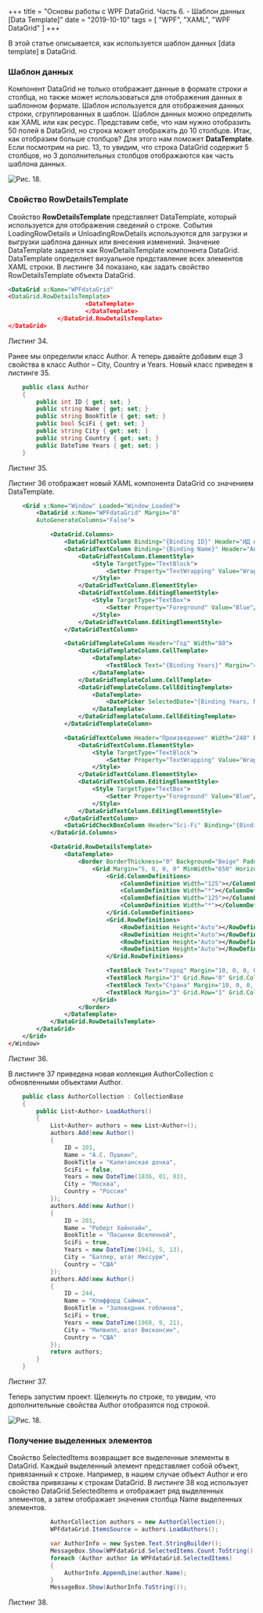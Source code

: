 +++
title = "Основы работы с WPF DataGrid. Часть 6. - Шаблон данных [Data Template]"
date = "2019-10-10"
tags = [
    "WPF",
    "XAML",
    "WPF DataGrid"
]
+++

В этой статье описывается, как используется шаблон данных [data template] в DataGrid.

<!--more-->

### Шаблон данных

Компонент DataGrid не только отображает данные в формате строки и столбца, но также может использоваться для отображения данных в шаблонном формате. Шаблон используется для отображения данных строки, сгруппированных в шаблон. Шаблон данных можно определить как XAML или как ресурс. Представим себе, что нам нужно отобразить 50 полей в DataGrid, но строка может отображать до 10 столбцов. Итак, как отобразим больше столбцов? Для этого нам поможет **DataTemplate**.
Если посмотрим на рис. 13, то увидим, что строка DataGrid содержит 5 столбцов, но 3 дополнительных столбцов отображаются как часть шаблона данных.

![Рис. 18.](https://i.postimg.cc/m2q57BZz/104.jpg)

### Свойство RowDetailsTemplate

Свойство **RowDetailsTemplate** представляет DataTemplate, который используется для отображения сведений о строке. События LoadingRowDetails и UnloadingRowDetails используются для загрузки и выгрузки шаблона данных или внесения изменений.
Значение DataTemplate задается как RowDetailsTemplate компонента DataGrid. DataTemplate определяет визуальное представление всех элементов XAML строки.
В листинге 34 показано, как задать свойство RowDetailsTemplate объекта DataGrid.
```xml
<DataGrid x:Name="WPFdataGrid"                  
<DataGrid.RowDetailsTemplate>
                      <DataTemplate>
                      </DataTemplate>
              </DataGrid.RowDetailsTemplate>
</DataGrid>
```
Листинг 34.

Ранее мы определили класс Author. А теперь давайте добавим еще 3 свойства в класс Author – City, Country и Years. Новый класс приведен в листинге 35.
```cs
    public class Author
    {
        public int ID { get; set; }
        public string Name { get; set; }
        public string BookTitle { get; set; }
        public bool SciFi { get; set; }
        public string City { get; set; }
        public string Country { get; set; }
        public DateTime Years { get; set; }
    }
```
Листинг 35.

Листинг 36 отображает новый XAML компонента DataGrid со значением DataTemplate.
```xml
    <Grid x:Name="Window" Loaded="Window_Loaded">
        <DataGrid x:Name="WPFdataGrid" Margin="0" 
        AutoGenerateColumns="False">

            <DataGrid.Columns>
                <DataGridTextColumn Binding="{Binding ID}" Header="ИД Автора" IsReadOnly="True"/>
                <DataGridTextColumn Binding="{Binding Name}" Header="Автор" Width="140">
                    <DataGridTextColumn.ElementStyle>
                        <Style TargetType="TextBlock">
                            <Setter Property="TextWrapping" Value="Wrap"/>
                        </Style>
                    </DataGridTextColumn.ElementStyle>
                    <DataGridTextColumn.EditingElementStyle>
                        <Style TargetType="TextBox">
                            <Setter Property="Foreground" Value="Blue"/>
                        </Style>
                    </DataGridTextColumn.EditingElementStyle>
                </DataGridTextColumn>

                <DataGridTemplateColumn Header="Год" Width="80">
                    <DataGridTemplateColumn.CellTemplate>
                        <DataTemplate>
                            <TextBlock Text="{Binding Years}" Margin="4"/>
                        </DataTemplate>
                    </DataGridTemplateColumn.CellTemplate>
                    <DataGridTemplateColumn.CellEditingTemplate>
                        <DataTemplate>
                            <DatePicker SelectedDate="{Binding Years, Mode=TwoWay}"/>
                        </DataTemplate>
                    </DataGridTemplateColumn.CellEditingTemplate>
                </DataGridTemplateColumn>

                <DataGridTextColumn Header="Произведение" Width="240" Binding="{Binding BookTitle}">
                    <DataGridTextColumn.ElementStyle>
                        <Style TargetType="TextBlock">
                            <Setter Property="TextWrapping" Value="Wrap"/>
                        </Style>
                    </DataGridTextColumn.ElementStyle>
                    <DataGridTextColumn.EditingElementStyle>
                        <Style TargetType="TextBox">
                            <Setter Property="Foreground" Value="Blue"/>
                        </Style>
                    </DataGridTextColumn.EditingElementStyle>
                </DataGridTextColumn>
                <DataGridCheckBoxColumn Header="Sci-Fi" Binding="{Binding SciFi}" IsThreeState="True"/>
            </DataGrid.Columns>

            <DataGrid.RowDetailsTemplate>
                <DataTemplate>
                    <Border BorderThickness="0" Background="Beige" Padding="10">
                        <Grid Margin="5, 0, 0, 0" MinWidth="650" HorizontalAlignment="Left">
                            <Grid.ColumnDefinitions>
                                <ColumnDefinition Width="125"></ColumnDefinition>
                                <ColumnDefinition Width="*"></ColumnDefinition>
                                <ColumnDefinition Width="125"></ColumnDefinition>
                                <ColumnDefinition Width="*"></ColumnDefinition>
                            </Grid.ColumnDefinitions>
                            <Grid.RowDefinitions>
                                <RowDefinition Height="Auto"></RowDefinition>
                                <RowDefinition Height="Auto"></RowDefinition>
                                <RowDefinition Height="Auto"></RowDefinition>
                                <RowDefinition Height="Auto"></RowDefinition>
                            </Grid.RowDefinitions>

                            <TextBlock Text="Город" Margin="10, 0, 0, 0" Grid.Row="0" Grid.Column="0" VerticalAlignment="Center" HorizontalAlignment="Left"/>
                            <TextBlock Margin="3" Grid.Row="0" Grid.Column="1" Text="{Binding Path=City}" MaxHeight="35"/>
                            <TextBlock Text="Страна" Margin="10, 0, 0, 0" Grid.Row="1" Grid.Column="0" VerticalAlignment="Center" HorizontalAlignment="Left"/>
                            <TextBlock Margin="3" Grid.Row="1" Grid.Column="1" Text="{Binding Path=Country}" MaxHeight="35"/>
                        </Grid>
                    </Border>
                </DataTemplate>
            </DataGrid.RowDetailsTemplate>
        </DataGrid>
    </Grid>
</Window>
```
Листинг 36.

В листинге 37 приведена новая коллекция AuthorCollection с обновленными объектами Author.
```cs
    public class AuthorCollection : CollectionBase
    {
        public List<Author> LoadAuthors()
        {
            List<Author> authors = new List<Author>();
            authors.Add(new Author()
            {
                ID = 101,
                Name = "А.С. Пушкин",
                BookTitle = "Капитанская дочка",
                SciFi = false,
                Years = new DateTime(1836, 01, 03),
                City = "Москва",
                Country = "Россия"
            });
            authors.Add(new Author()
            {
                ID = 201,
                Name = "Роберт Хайнлайн",
                BookTitle = "Пасынки Вселенной",
                SciFi = true,
                Years = new DateTime(1941, 5, 13),
                City = "Батлер, штат Миссури",
                Country = "США"
            });
            authors.Add(new Author()
            {
                ID = 244,
                Name = "Клиффорд Саймак",
                BookTitle = "Заповедник гоблинов",
                SciFi = true,
                Years = new DateTime(1968, 9, 21),
                City = "Милвилл, штат Висконсин",
                Country = "США"
            });
            return authors;
        }
    }
```
Листинг 37.

Теперь запустим проект. Щелкнуть по строке, то увидим, что дополнительные свойства Author отобразятся под строкой.

![Рис. 18.](https://i.postimg.cc/m2q57BZz/104.jpg)

### Получение выделенных элементов
Свойство SelectedItems возвращает все выделенные элементы в DataGrid. Каждый выделенный элемент представляет собой объект, привязанный к строке. Например, в нашем случае объект Author и его свойства привязаны к строкам DataGrid.
В листинге 38 код использует свойство DataGrid.SelectedItems и отображает ряд выделенных элементов, а затем отображает значения столбца Name выделенных элементов.
```cs
            AuthorCollection authors = new AuthorCollection();
            WPFdataGrid.ItemsSource = authors.LoadAuthors();

            var AuthorInfo = new System.Text.StringBuilder();
            MessageBox.Show(WPFdataGrid.SelectedItems.Count.ToString() + "Элементы выделены.");
            foreach (Author author in WPFdataGrid.SelectedItems)
            {
                AuthorInfo.AppendLine(author.Name);
            }
            MessageBox.Show(AuthorInfo.ToString());
```
Листинг 38.